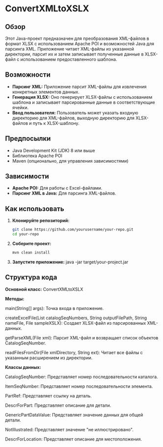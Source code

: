 # ConvertXMLtoXSLX

## Обзор

Этот Java-проект предназначен для преобразования XML-файлов в формат XLSX с использованием Apache POI и возможностей Java для парсинга XML. Приложение читает XML-файлы из указанной директории, парсит их и затем записывает полученные данные в XLSX-файл с использованием предоставленного шаблона.

## Возможности

- **Парсинг XML:** Приложение парсит XML-файлы для извлечения конкретных элементов данных.
- **Генерация XLSX:** Оно генерирует XLSX-файлы с использованием шаблона и записывает парсированные данные в соответствующие ячейки.
- **Ввод пользователя:** Пользователь может указать входную директорию для XML-файлов, выходную директорию для XLSX-файлов и путь к XLSX-шаблону.

## Предпосылки

- Java Development Kit (JDK) 8 или выше
- Библиотека Apache POI
- Maven (опционально, для управления зависимостями)

## Зависимости

- **Apache POI:** Для работы с Excel-файлами.
- **Парсинг XML в Java:** Для парсинга XML-файлов.

## Как использовать

1. **Клонируйте репозиторий:**
   ```bash
   git clone https://github.com/yourusername/your-repo.git
   cd your-repo
2. **Соберите проект:**
   ```bash
   mvn clean install
3. **Запустите приложение:**
   java -jar target/your-project.jar

## Структура кода
**Основной класс:** ConvertXMLtoXSLX

 **Методы:**

main(String[] args): Точка входа в приложение.

createExcelFile(List<CatalogSeqNumber> catalogSeqNumbers, String outputFilePath, String nameFile, File sampleXSLX): Создает XLSX-файл из парсированных XML-данных.

getParseXML(File xml): Парсит XML-файл и возвращает список объектов CatalogSeqNumber.

readFilesFromDir(File xmlDirectory, String ext): Читает все файлы с указанным расширением из директории.

 **Классы данных:**

CatalogSeqNumber: Представляет номер последовательности каталога.

ItemSeqNumber: Представляет номер последовательности элемента.

PartRef: Представляет ссылку на деталь.

DescrForPart: Представляет описание для детали.

GenericPartDataValue: Представляет значение данных для общей детали.

NotIllustrated: Представляет значение "не иллюстрировано".

DescrForLocation: Представляет описание для местоположения.
